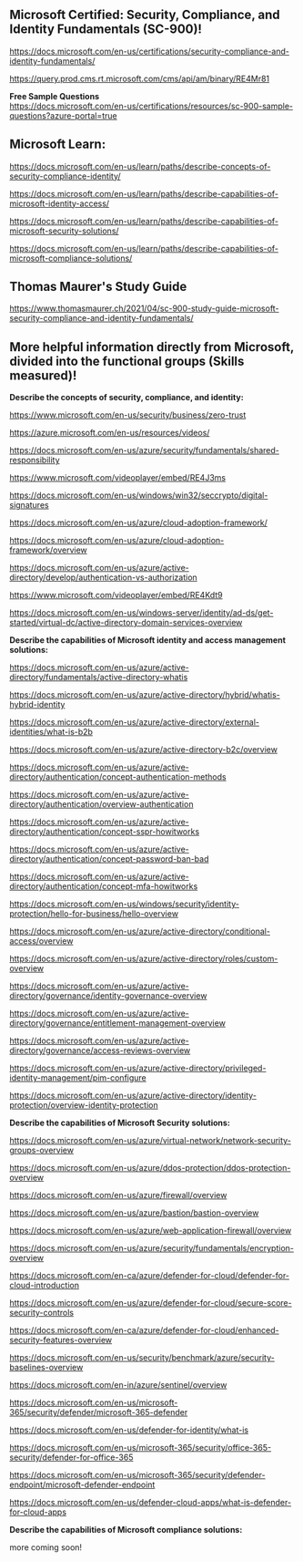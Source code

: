 Microsoft Certified: Security, Compliance, and Identity Fundamentals (SC-900)!
-----------------

https://docs.microsoft.com/en-us/certifications/security-compliance-and-identity-fundamentals/

https://query.prod.cms.rt.microsoft.com/cms/api/am/binary/RE4Mr81

**Free Sample Questions**   
https://docs.microsoft.com/en-us/certifications/resources/sc-900-sample-questions?azure-portal=true

Microsoft Learn:
----------------

https://docs.microsoft.com/en-us/learn/paths/describe-concepts-of-security-compliance-identity/

https://docs.microsoft.com/en-us/learn/paths/describe-capabilities-of-microsoft-identity-access/

https://docs.microsoft.com/en-us/learn/paths/describe-capabilities-of-microsoft-security-solutions/

https://docs.microsoft.com/en-us/learn/paths/describe-capabilities-of-microsoft-compliance-solutions/

Thomas Maurer's Study Guide
---------------

https://www.thomasmaurer.ch/2021/04/sc-900-study-guide-microsoft-security-compliance-and-identity-fundamentals/

More helpful information directly from Microsoft, divided into the functional groups (Skills measured)!
---------------

**Describe the concepts of security, compliance, and identity:**

https://www.microsoft.com/en-us/security/business/zero-trust

https://azure.microsoft.com/en-us/resources/videos/

https://docs.microsoft.com/en-us/azure/security/fundamentals/shared-responsibility

https://www.microsoft.com/videoplayer/embed/RE4J3ms

https://docs.microsoft.com/en-us/windows/win32/seccrypto/digital-signatures

https://docs.microsoft.com/en-us/azure/cloud-adoption-framework/

https://docs.microsoft.com/en-us/azure/cloud-adoption-framework/overview

https://docs.microsoft.com/en-us/azure/active-directory/develop/authentication-vs-authorization

https://www.microsoft.com/videoplayer/embed/RE4Kdt9

https://docs.microsoft.com/en-us/windows-server/identity/ad-ds/get-started/virtual-dc/active-directory-domain-services-overview

**Describe the capabilities of Microsoft identity and access management solutions:**

https://docs.microsoft.com/en-us/azure/active-directory/fundamentals/active-directory-whatis

https://docs.microsoft.com/en-us/azure/active-directory/hybrid/whatis-hybrid-identity

https://docs.microsoft.com/en-us/azure/active-directory/external-identities/what-is-b2b

https://docs.microsoft.com/en-us/azure/active-directory-b2c/overview

https://docs.microsoft.com/en-us/azure/active-directory/authentication/concept-authentication-methods

https://docs.microsoft.com/en-us/azure/active-directory/authentication/overview-authentication

https://docs.microsoft.com/en-us/azure/active-directory/authentication/concept-sspr-howitworks

https://docs.microsoft.com/en-us/azure/active-directory/authentication/concept-password-ban-bad

https://docs.microsoft.com/en-us/azure/active-directory/authentication/concept-mfa-howitworks

https://docs.microsoft.com/en-us/windows/security/identity-protection/hello-for-business/hello-overview

https://docs.microsoft.com/en-us/azure/active-directory/conditional-access/overview

https://docs.microsoft.com/en-us/azure/active-directory/roles/custom-overview

https://docs.microsoft.com/en-us/azure/active-directory/governance/identity-governance-overview

https://docs.microsoft.com/en-us/azure/active-directory/governance/entitlement-management-overview

https://docs.microsoft.com/en-us/azure/active-directory/governance/access-reviews-overview

https://docs.microsoft.com/en-us/azure/active-directory/privileged-identity-management/pim-configure

https://docs.microsoft.com/en-us/azure/active-directory/identity-protection/overview-identity-protection

**Describe the capabilities of Microsoft Security solutions:**

https://docs.microsoft.com/en-us/azure/virtual-network/network-security-groups-overview

https://docs.microsoft.com/en-us/azure/ddos-protection/ddos-protection-overview

https://docs.microsoft.com/en-us/azure/firewall/overview

https://docs.microsoft.com/en-us/azure/bastion/bastion-overview

https://docs.microsoft.com/en-us/azure/web-application-firewall/overview

https://docs.microsoft.com/en-us/azure/security/fundamentals/encryption-overview

https://docs.microsoft.com/en-ca/azure/defender-for-cloud/defender-for-cloud-introduction

https://docs.microsoft.com/en-us/azure/defender-for-cloud/secure-score-security-controls

https://docs.microsoft.com/en-ca/azure/defender-for-cloud/enhanced-security-features-overview

https://docs.microsoft.com/en-us/security/benchmark/azure/security-baselines-overview

https://docs.microsoft.com/en-in/azure/sentinel/overview

https://docs.microsoft.com/en-us/microsoft-365/security/defender/microsoft-365-defender

https://docs.microsoft.com/en-us/defender-for-identity/what-is

https://docs.microsoft.com/en-us/microsoft-365/security/office-365-security/defender-for-office-365

https://docs.microsoft.com/en-us/microsoft-365/security/defender-endpoint/microsoft-defender-endpoint

https://docs.microsoft.com/en-us/defender-cloud-apps/what-is-defender-for-cloud-apps

**Describe the capabilities of Microsoft compliance solutions:**

more coming soon!
